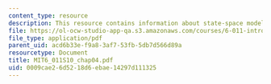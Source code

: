 ```yaml
---
content_type: resource
description: This resource contains information about state-space models.
file: https://ol-ocw-studio-app-qa.s3.amazonaws.com/courses/6-011-introduction-to-communication-control-and-signal-processing-spring-2010/0009cae26d5218d6ebae14297d111325_MIT6_011S10_chap04.pdf
file_type: application/pdf
parent_uid: acd6b33e-f9a8-3af7-53fb-5db7d566d89a
resourcetype: Document
title: MIT6_011S10_chap04.pdf
uid: 0009cae2-6d52-18d6-ebae-14297d111325
---
```

